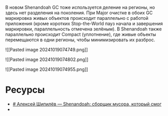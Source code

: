 В новом Shenandoah GC тоже используется деление на регионы, но здесь нет разделения на поколения. При Major очистке в обоих GC маркировка живых объектов происходит параллельно с работой приложения (кроме коротких Stop-the-World пауз начала и завершения маркировки, параллельность отмечена зелёным). В Shenandoah также параллельно происходит Compact (уплотнение), где живые объекты перемещаются в одни регионы, чтобы минимизировать их разброс.

![[Pasted image 20241019074749.png]]

![[Pasted image 20241019074802.png]]

![[Pasted image 20241019074955.png]]
# Ресурсы

- [# Алексей Шипилёв — Shenandoah: сборщик мусора, который смог](https://www.youtube.com/results?search_query=garbage+collector+java)
- 